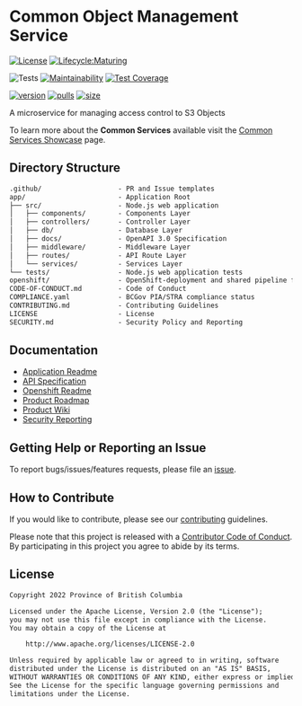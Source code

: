 
# Common Object Management Service

[![License](https://img.shields.io/badge/License-Apache%202.0-blue.svg)](LICENSE) [![Lifecycle:Maturing](https://img.shields.io/badge/Lifecycle-Maturing-007EC6)](https://github.com/bcgov/repomountie/blob/master/doc/lifecycle-badges.md)

![Tests](https://github.com/bcgov/common-object-management-service/workflows/Tests/badge.svg)
[![Maintainability](https://api.codeclimate.com/v1/badges/91d2b0aebc348a1d5d0a/maintainability)](https://codeclimate.com/github/bcgov/common-object-management-service/maintainability)
[![Test Coverage](https://api.codeclimate.com/v1/badges/91d2b0aebc348a1d5d0a/test_coverage)](https://codeclimate.com/github/bcgov/common-object-management-service/test_coverage)

[![version](https://img.shields.io/docker/v/bcgovimages/common-object-management-service.svg?sort=semver)](https://hub.docker.com/r/bcgovimages/common-object-management-service)
[![pulls](https://img.shields.io/docker/pulls/bcgovimages/common-object-management-service.svg)](https://hub.docker.com/r/bcgovimages/common-object-management-service)
[![size](https://img.shields.io/docker/image-size/bcgovimages/common-object-management-service.svg)](https://hub.docker.com/r/bcgovimages/common-object-management-service)

A microservice for managing access control to S3 Objects

To learn more about the **Common Services** available visit the [Common Services Showcase](https://bcgov.github.io/common-service-showcase/) page.

## Directory Structure

```txt
.github/                   - PR and Issue templates
app/                       - Application Root
├── src/                   - Node.js web application
│   ├── components/        - Components Layer
│   ├── controllers/       - Controller Layer
│   ├── db/                - Database Layer
│   ├── docs/              - OpenAPI 3.0 Specification
│   ├── middleware/        - Middleware Layer
│   ├── routes/            - API Route Layer
│   └── services/          - Services Layer
└── tests/                 - Node.js web application tests
openshift/                 - OpenShift-deployment and shared pipeline files
CODE-OF-CONDUCT.md         - Code of Conduct
COMPLIANCE.yaml            - BCGov PIA/STRA compliance status
CONTRIBUTING.md            - Contributing Guidelines
LICENSE                    - License
SECURITY.md                - Security Policy and Reporting
```

## Documentation

* [Application Readme](app/README.md)
* [API Specification](app/README.md#openapi-specification)
* [Openshift Readme](openshift/README.md)
* [Product Roadmap](https://github.com/bcgov/common-object-management-service/wiki/Product-Roadmap)
* [Product Wiki](https://github.com/bcgov/common-object-management-service/wiki)
* [Security Reporting](SECURITY.md)

## Getting Help or Reporting an Issue

To report bugs/issues/features requests, please file an [issue](https://github.com/bcgov/common-object-management-service/issues).

## How to Contribute

If you would like to contribute, please see our [contributing](CONTRIBUTING.md) guidelines.

Please note that this project is released with a [Contributor Code of Conduct](CODE-OF-CONDUCT.md). By participating in this project you agree to abide by its terms.

## License

```txt
Copyright 2022 Province of British Columbia

Licensed under the Apache License, Version 2.0 (the "License");
you may not use this file except in compliance with the License.
You may obtain a copy of the License at

    http://www.apache.org/licenses/LICENSE-2.0

Unless required by applicable law or agreed to in writing, software
distributed under the License is distributed on an "AS IS" BASIS,
WITHOUT WARRANTIES OR CONDITIONS OF ANY KIND, either express or implied.
See the License for the specific language governing permissions and
limitations under the License.
```
